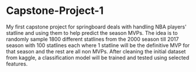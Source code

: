 # Capstone-Project-1
My first capstone project for springboard deals with handling NBA players' statline and using them to help predict the season MVPs. The idea is to randomly sample 1800 different statlines from the 2000 season till 2017 season with 100 statlines each where 1 statline will be the definitive MVP for that season and the rest are all non MVPs. After cleaning the initial dataset from kaggle, a classification model will be trained and tested using selected features.


